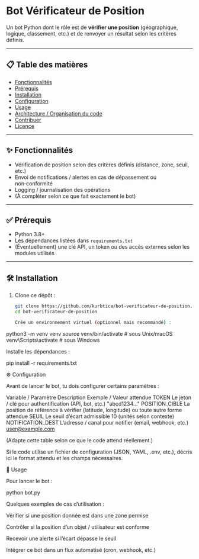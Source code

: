 # Bot Vérificateur de Position

Un bot Python dont le rôle est de **vérifier une position** (géographique, logique, classement, etc.) et de renvoyer un résultat selon les critères définis.

---

## 📋 Table des matières

- [Fonctionnalités](#fonctionnalités)  
- [Prérequis](#prérequis)  
- [Installation](#installation)  
- [Configuration](#configuration)  
- [Usage](#usage)  
- [Architecture / Organisation du code](#architecture--organisation-du-code)  
- [Contribuer](#contribuer)  
- [Licence](#licence)

---

## ✨ Fonctionnalités

- Vérification de position selon des critères définis (distance, zone, seuil, etc.)  
- Envoi de notifications / alertes en cas de dépassement ou non‑conformité  
- Logging / journalisation des opérations  
- (À compléter selon ce que fait exactement le bot)

---

## ✅ Prérequis

- Python 3.8+  
- Les dépendances listées dans `requirements.txt`  
- (Éventuellement) une clé API, un token ou des accès externes selon les modules utilisés  

---

## 🛠️ Installation

1. Clone ce dépôt :  
   ```bash
   git clone https://github.com/kurbtica/bot-verificateur-de-position.git
   cd bot-verificateur-de-position

   Crée un environnement virtuel (optionnel mais recommandé) :

python3 -m venv venv
source venv/bin/activate   # sous Unix/macOS
venv\Scripts\activate      # sous Windows


Installe les dépendances :

pip install -r requirements.txt

⚙️ Configuration

Avant de lancer le bot, tu dois configurer certains paramètres :

Variable / Paramètre	Description	Exemple / Valeur attendue
TOKEN	Le jeton / clé pour authentification (API, bot, etc.)	"abcd1234..."
POSITION_CIBLE	La position de référence à vérifier	(latitude, longitude) ou toute autre forme attendue
SEUIL	Le seuil d’écart admissible	10 (unités selon contexte)
NOTIFICATION_DEST	L’adresse / canal pour notifier (email, webhook, etc.)	user@example.com

(Adapte cette table selon ce que le code attend réellement.)

Si le code utilise un fichier de configuration (JSON, YAML, .env, etc.), décris ici le format attendu et les champs nécessaires.

🚀 Usage

Pour lancer le bot :

python bot.py


Quelques exemples de cas d’utilisation :

Vérifier si une position donnée est dans une zone permise

Contrôler si la position d’un objet / utilisateur est conforme

Recevoir une alerte si l’écart dépasse le seuil

Intégrer ce bot dans un flux automatisé (cron, webhook, etc.)

